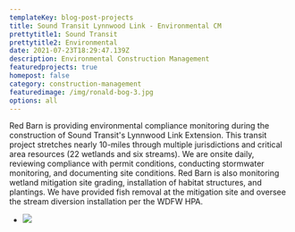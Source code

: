 ```yaml
---
templateKey: blog-post-projects
title: Sound Transit Lynnwood Link - Environmental CM
prettytitle1: Sound Transit
prettytitle2: Environmental
date: 2021-07-23T18:29:47.139Z
description: Environmental Construction Management
featuredprojects: true
homepost: false
category: construction-management
featuredimage: /img/ronald-bog-3.jpg
options: all
---
```

Red Barn is providing environmental compliance monitoring during the construction of Sound Transit's Lynnwood Link Extension. This transit project stretches nearly 10-miles through multiple jurisdictions and critical area resources (22 wetlands and six streams). We are onsite daily, reviewing compliance with permit conditions, conducting stormwater monitoring, and documenting site conditions. Red Barn is also monitoring wetland mitigation site grading, installation of habitat structures, and plantings. We have provided fish removal at the mitigation site and oversee the stream diversion installation per the WDFW HPA.

* ![](/img/ronald-bog-5.jpg)